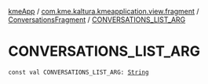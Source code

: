 [kmeApp](../../index.md) / [com.kme.kaltura.kmeapplication.view.fragment](../index.md) / [ConversationsFragment](index.md) / [CONVERSATIONS_LIST_ARG](./-c-o-n-v-e-r-s-a-t-i-o-n-s_-l-i-s-t_-a-r-g.md)

# CONVERSATIONS_LIST_ARG

`const val CONVERSATIONS_LIST_ARG: `[`String`](https://kotlinlang.org/api/latest/jvm/stdlib/kotlin/-string/index.html)